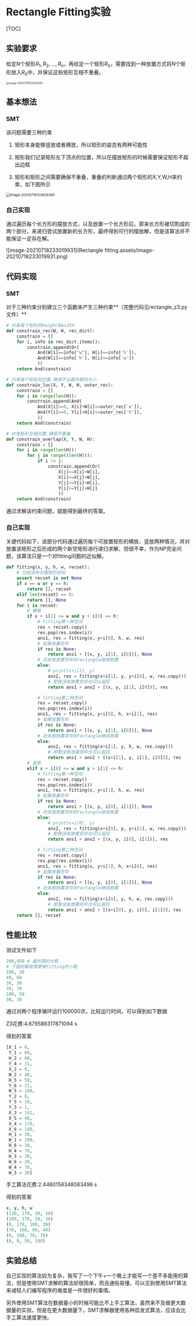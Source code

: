 # Rectangle Fitting实验

[TOC]

## 实验要求

给定$N$个矩形$R_1,R_2,...,R_n$，再给定一个矩形$R_0$，需要找到一种放置方式将$N$个矩形放入$R_0$中，并保证这些矩形互相不重叠。

<img src="Rectangle fitting.assets/image-20210718122034320.png" alt="image-20210718122034320" style="zoom:50%;" />

## 基本想法

### SMT

该问题需要三种约束

1. 矩形本身能够竖放或者横放，所以矩形的姿态有两种可能性


2. 矩形我们记录矩形左下顶点的位置，所以在摆放矩形的时候需要保证矩形不超出边框


3. 矩形和矩形之间需要确保不重叠，重叠的判断通过两个矩形的X,Y,W,H来约束，如下图所示

<img src="Rectangle fitting.assets/image-20210718123629395.png" alt="image-20210718123629395" style="zoom:67%;" />

### 自己实现

通过遍历每个长方形的摆放方式，以及放置一个长方形后，原来长方形被切割成的两个部分，来递归尝试放置新的长方形，最终得到可行的摆放解，但是该算法并不能保证一定存在解。

![image-20210718233019931](Rectangle fitting.assets/image-20210718233019931.png)

## 代码实现

### SMT

对于三种约束分别建立三个函数来产生三种约束**（完整代码见rectangle_z3.py文件）**

```python
# 约束每个矩形的height和width
def constrain_rec(W, H, rec_dict):
    constrain = []
    for i, info in rec_dict.items():
        constrain.append(Or(
            And(W[i]==info["w"], H[i]==info['h']),
            And(W[i]==info['h'], H[i]==info['w'])
            ))
    return And(constrain)
```

```python
# 约束每个矩形的位置,确保不出最外框的大小
def constrain_loc(X, Y, W, H, outer_rec):
    constrain = []
    for i in range(len(H)):
        constrain.append(And(
            And(X[i]>=0, X[i]+W[i]<=outer_rec['w']),
            And(Y[i]>=0, Y[i]+H[i]<=outer_rec['h']),
            ))
    return And(constrain)
```

```python
# 约束矩形互相位置,确保不重叠
def constrain_overlap(X, Y, W, H):
    constrain = []
    for i in range(len(H)):
        for j in range((len(H))):
            if i != j:
                constrain.append(Or(
                    X[j]>=X[i]+W[i],
                    X[i]>=X[j]+W[j],
                    Y[j]>=Y[i]+H[i],
                    Y[i]>=Y[j]+H[j]
                    ))
    return And(constrain)
```

通过求解该约束问题，就能得到最终的答案。

### 自己实现

关键代码如下，该部分代码通过遍历每个可放置矩形的横放、竖放两种情况，并对放置该矩形之后形成的两个新空矩形进行递归求解，但很不幸，作为NP完全问题，该算法只是一个对fitting问题的近似解。

```python
def fitting(x, y, h, w, recset):
    # 已经没有可摆放的空间
    assert recset is not None
    if x == w or y == h:
        return [], recset
    elif len(recset) == 0:
        return [], None
    for i in recset:
        # 横放
        if x + i[1] <= w and y + i[0] <= h:
            # fitting第一种空间
            res = recset.copy()
            res.pop(res.index(i))
            ans1, res = fitting(x, y+i[0], h, w, res)
            # 如果放置完毕
            if res is None:
                return ans1 + [(x, y, i[1], i[0])], None
            # 对未放放置完毕的rectangle继续放置
            else:
                # print(x+i[1], y)
                ans2, res = fitting(x+i[1], y, y+i[0], w, res.copy())
                # 即使没有放置完毕也可以返回
                return ans1 + ans2 + [(x, y, i[1], i[0])], res

            # fitting第二种空间
            res = recset.copy()
            res.pop(res.index(i))
            ans1, res = fitting(x, y+i[0], h, x+i[1], res)
            # 如果放置完毕
            if res is None:
                return ans1 + [(x, y, i[1], i[0])], None
            # 对未放放置完毕的rectangle继续放置
            else:
                ans2, res = fitting(x+i[1], y, h, w, res.copy())
                # 即使没有放置完毕也可以返回
                return ans1 + ans2 + [(x+i[1], y, i[1], i[0])], res
        # 竖放
        elif x + i[0] <= w and y + i[1] <= h:
            # fitting第一种空间
            res = recset.copy()
            res.pop(res.index(i))
            ans1, res = fitting(x, y+i[1], h, w, res)
            # 如果放置完毕
            if res is None:
                return ans1 + [(x, y, i[0], i[1])], None
            # 对未放放置完毕的rectangle继续放置
            else:
                # print(x+i[0], y)
                ans2, res = fitting(x+i[0], y, y+i[1], w, res.copy())
                # 即使没有放置完毕也可以返回
                return ans1 + ans2 + [(x, y, i[0], i[1])], res

            # fitting第二种空间
            res = recset.copy()
            res.pop(res.index(i))
            ans1, res = fitting(x, y+i[1], h, x+i[0], res)
            # 如果放置完毕
            if res is None:
                return ans1 + [(x, y, i[0], i[1])], None
            # 对未放放置完毕的rectangle继续放置
            else:
                ans2, res = fitting(x+i[0], y, h, w, res.copy())
                # 即使没有放置完毕也可以返回
                return ans1 + ans2 + [(x+i[0], y, i[0], i[1])], res
    return [], recset
```

## 性能比较

测试文件如下

```python
200,450 # 最外围的大框
# 下面的都是需要被fitting的小框
100, 30
40, 60
30, 30
70, 70
100, 50
30, 30
```

通过对两个程序循环运行100000次，比较运行时间，可以得到如下数据

Z3花费:4.679588317871094 s

得到的答案

```python
[X_1 = 0,
 Y_1 = 60,
 H_2 = 60,
 Y_4 = 31,
 X_2 = 0,
 W_2 = 40,
 H_5 = 50,
 Y_6 = 31,
 W_5 = 100,
 Y_2 = 0,
 Y_5 = 10,
 Y_3 = 1,
 X_3 = 141,
 X_5 = 40,
 X_4 = 170,
 X_6 = 140,
 H_1 = 30,
 W_1 = 100,
 H_6 = 30,
 H_4 = 70,
 H_3 = 30,
 W_6 = 30,
 W_4 = 70,
 W_3 = 30]
```

手工算法花费:2.4460158348083496 s

得到的答案

```python
x, y, h, w
(130, 170, 30, 30)
(100, 170, 30, 30)
(0, 170, 100, 30)
(70, 100, 60, 40)
(0, 100, 70, 70)
(0, 0, 50, 100)
```

## 实验总结

自己实现的算法较为复杂，我写了一个下午+一个晚上才能写一个差不多能用的算法，但是使用SMT求解的算法却很简单，而且通俗易懂，可以见到使用SMT算法来减轻人们编写程序的难度是一件很好的事情。

另外使用SMT算法在数据量小的时候可能比不上手工算法，虽然来不及做更大数据量的实验，但是在更大数据量下，SMT求解器使用各种启发式算法，应该会比手工算法速度更快。